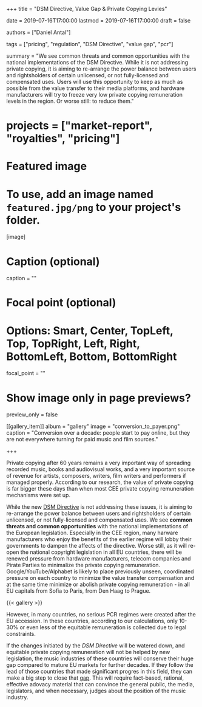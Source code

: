 +++
title = "DSM Directive, Value Gap & Private Copying Levies"

date = 2019-07-16T17:00:00
lastmod = 2019-07-16T17:00:00
draft = false

authors = ["Daniel Antal"]

tags = ["pricing", "regulation", "DSM Directive", "value gap", "pcr"]

summary = "We see common threats and common opportunities with the national implementations of the DSM Directive.  While it is not addressing private copying, it is aiming to re-arrange the power balance between users and rightsholders of certain unlicensed, or not fully-licensed and compensated uses. Users will use this opportunity to keep as much as possible from the value transfer to their media platforms, and hardware manufacturers will try to freeze very low private copying remuneration levels in the region. Or worse still: to reduce them."

# projects = ["market-report", "royalties", "pricing"]

# Featured image
# To use, add an image named `featured.jpg/png` to your project's folder. 
[image]
  # Caption (optional)
  caption = ""

  # Focal point (optional)
  # Options: Smart, Center, TopLeft, Top, TopRight, Left, Right, BottomLeft, Bottom, BottomRight
  focal_point = ""

  # Show image only in page previews?
  preview_only = false

[[gallery_item]]
album = "gallery"
image = "conversion_to_payer.png"
caption = "Conversion over a decade: people start to pay online, but they are not everywhere turning for paid music and film sources."

+++

Private copying after 60 years remains a very important way of spreading recorded music, books and audiovisual works, and a very important source of revenue for artists, composers, writers, film writers and performers if managed properly.   According to our research, the value of private copying is far bigger these days than when most CEE private copying remuneration mechanisms were set up.

While the new [DSM Directive](https://eur-lex.europa.eu/eli/dir/2019/790/oj) is not addressing these issues, it is aiming to re-arrange the power balance between users and rightsholders of certain unlicensed, or not fully-licensed and compensated uses. We see __common threats and common opportunities__ with the national implementations of the European legislation.  Especially in the CEE region, many harware manufacturers who enjoy the benefits of the earlier regime will lobby their governments to dampen the affects of the directive. Worse still, as it will re-open the national copyright legislation in all EU countries, there will be renewed pressure from hardware manufacturers, telecom companies and Pirate Parties to minimalize the private copying remuneration. Google/YouTube/Alphabet is likely to place previously unseen, coordinated pressure on each country to minimize the value transfer compensation and at the same time minimize or abolish private copying remuneration - in all EU capitals from Sofia to Paris, from Den Haag to Prague. 

{{< gallery >}}

However, in many countries, no serious PCR regimes were created after the EU accession.  In these countries, according to our calculations, only 10-30% or even less of the equitable remuneration is collected due to legal constraints.

If the changes initiated by the _DSM Directive_ will be watered down, and equitable private copying remuneration will not be helped by new legislation, the music industries of these countries will conserve their huge gap compared to mature EU markets for further decades.  If they follow the lead of those countries that made significant progres in this field, they can make a big step to close that [gap](https://danielantal.eu/post/cee_mini_17/).  This will require fact-based, rational, effective adovacy material that can convince the general public, the media, legislators, and when necessary, judges about the position of the music industry.